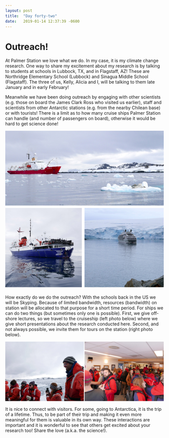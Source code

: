 ```yaml
---
layout: post
title:  "Day forty-two"
date:   2019-01-14 12:37:39 -0600
---
```

# Outreach!
At Palmer Station we love what we do. In my case, it is my climate change research. One way to share my excitement about my research is by talking to students at schools in Lubbock, TX, and in Flagstaff, AZ! These are Northridge Elementary School (Lubbock) and Sinagua Middle School (Flagstaff). The three of us, Kelly, Alicia and I, will be talking to them late January and in early February! 

Meanwhile we have been doing outreach by engaging with other scientists (e.g. those on board the James Clark Ross who visited us earlier), staff and scientists from other Antarctic stations (e.g. from the nearby Chilean base) or with tourists! There is a limit as to how many cruise ships Palmer Station can handle (and number of passengers on board), otherwise it would be hard to get science done! 

![Ships visiting Palmer](/assets/blog_photos/190114/Outreach_cruiseships.jpg)

How exactly do we do the outreach? With the schools back in the US we will be Skyping. Because of limited bandwidth, resources (bandwidth) on station will be allocated to that purpose for a short time period. For ships we can do two things (but sometimes only one is possible). First, we give off-shore lectures, so we travel to the cruiseship (left photo below) where we give short presentations about the research conducted here.  Second, and not always possible, we invite them for tours on the station (right photo below). 

![Visits on station](/assets/blog_photos/190114/Outreach_transport.jpg)

It is nice to connect with visitors. For some, going to Antarctica, it is the trip of a lifetime. Thus, to be part of their trip and making it even more meaningful for them is valuable in its own way. These interactions are important and it is wonderful to see that others get excited about your research too! Share the love (a.k.a. the science!). 
